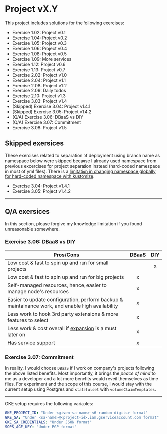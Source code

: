 # Project vX.Y

This project includes solutions for the following exercises:

* Exercise 1.02: Project v0.1
* Exercise 1.04: Project v0.2
* Exercise 1.05: Project v0.3
* Exercise 1.06: Project v0.4
* Exercise 1.08: Project v0.5
* Exercise 1.09: More services
* Exercise 1.12: Project v0.6
* Exercise 1.13: Project v0.7
* Exercise 2.02: Project v1.0
* Exercise 2.04: Project v1.1
* Exercise 2.08: Project v1.2
* Exercise 2.09: Daily todos
* Exercise 2.10: Project v1.3
* Exercise 3.03: Project v1.4
* (Skipped) Exercise 3.04: Project v1.4.1
* (Skipped) Exercise 3.05: Project v1.4.2
* (Q/A) Exercise 3.06: DBaaS vs DIY
* (Q/A) Exercise 3.07: Commitment
* Exercise 3.08: Project v1.5



## Skipped exersices
These exercises related to separation of deployment using branch name as namespace below were skipped because I already used namespace from previous excercises for project separation instead (hard-coded namespace in most of yml files). There is a [limitation in changing namespace globally for hard-coded namespace with kustomize](https://github.com/kubernetes-sigs/kustomize/issues/880).

* Exercise 3.04: Project v1.4.1
* Exercise 3.05: Project v1.4.2

---

## Q/A exersices

In this section, please forgive my knowledge limitation if you found unreasonable somewhere.

### Exercise 3.06: DBaaS vs DIY
|Pros/Cons|DBaaS|DIY|
|-|:-:|:-:|
|Low cost & fast to spin up and run for small projects||x|
|Low cost & fast to spin up and run for big projects|x||
|Self-managed resources, hence, easier to manage node's resources|x||
|Easier to update configuration, perform backup & maintainance work, and enable high availability|x||
|Less work to hook 3rd party extensions & more features to select|x||
|Less work & cost overall if <ins>expansion</ins> is a must later on|x||
|Has service support|x||

### Exercise 3.07: Commitment
In reality, I would choose `DBaaS` if I work on company's projects following the above listed benefits. Most importantly, it brings the _peace of mind_ to me as a developer and a lot more benefits would reveil themselves as time flies. For experiment and the scope of this course, I would stay with the current setup using Postgres and `statefulset` with `volumeClaimTemplates`.

---

GKE setup requires the following variables:

```yaml
GKE_PROJECT_ID: "Under <given-sa-name>-<6-random-digits> format"
GKE_SA: "Under <sa-name>@<project-id>.iam.gserviceaccount.com format"
GKE_SA_CREDENTIALS: "Under JSON format"
SOPS_AGE_KEY: "Under PGP format"
```